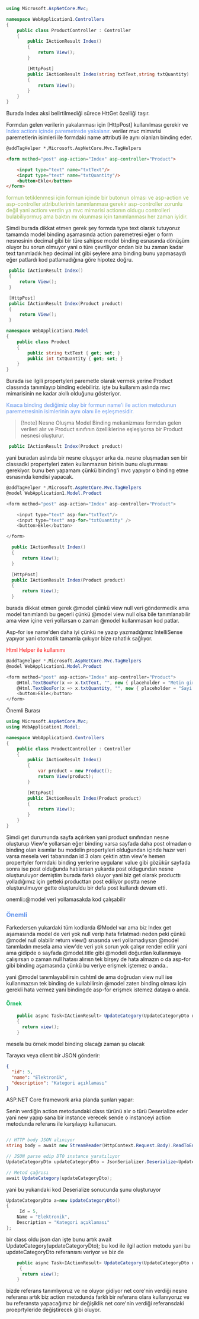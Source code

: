 

```csharp
using Microsoft.AspNetCore.Mvc;

namespace WebApplication1.Controllers
{
    public class ProductController : Controller
    {
        public IActionResult Index()
        {
            return View();
        }

        [HttpPost]
        public IActionResult Index(string txtText,string txtQuantity)
        {
            return View();
        }
    }
}
```

Burada Index aksi belirtilmediği sürece HttGet özelliği taşır.

Formdan gelen verilerin yakalanması için [HttpPost] kullanılması gerekir ve<font color="#6495ed"> Index actionı </font>
<font color="#6495ed">içinde paremetrede yakalanır.</font> veriler mvc mimarisi paremetlerin isimleri ile formdaki name attributi
ile aynı olanları binding eder.

```html
@addTagHelper *,Microsoft.AspNetCore.Mvc.TagHelpers

<form method="post" asp-action="Index" asp-controller="Product">

	<input type="text" name="txtText"/>
    <input type="text" name="txtQuantity"/>
    <button>Ekle</button>
</form>
```

<font color="#9bbb59">formun tetiklenmesi için formun içinde bir butonun olması ve asp-action ve asp-controller attributlerinin tanımlanması gerekir asp-controller zorunlu değil yani actionı verdin ya mvc mimarisi actionın oldugu controlleri bulabiliyormuş ama baktın mı okunması için tanımlanması her zaman iyidir.</font>


Şimdi burada dikkat etmen gerek şey formda type text olarak tutuyoruz tamamda model binding aşamasında action paremetresi eğer o form nesnesinin decimal gibi bir türe sahipse model binding esnasında dönüşüm oluyor bu sorun olmuyor yani o türe çevriliyor ondan biz bu zaman kadar text tanımladık hep decimal int gibi şeylere ama binding bunu yapmasaydı eğer patlardı kod patlamadığına göre hipotez doğru.

```csharp
 public IActionResult Index()
 {
     return View();
 }

 [HttpPost]
 public IActionResult Index(Product product)
 {
     return View();
 }
```

```csharp
namespace WebApplication1.Model
{
    public class Product
    {
        public string txtText { get; set; }
        public int txtQuantity { get; set; }
    }
}
```
 
 Burada ise ilgili propertyleri paremetle olarak vermek yerine Product classında tanımlayıp binding edebiliriz. işte bu kullanım aslında mvc mimarisinin ne kadar akıllı olduğunu gösteriyor.

<font color="#6495ed">Kısaca binding dediğimiz olay bir formun name'i ile action metodunun paremetresinin isimlerinin aynı olanı ile eşleşmesidir.</font>


> [!note] Nesne Oluşma
> Model Binding mekanizması formdan gelen verileri alır ve Product sınıfının özelliklerine eşleşiyorsa bir Product nesnesi oluşturur.

```csharp
 public IActionResult Index(Product product)
```

yani buradan aslında bir nesne oluşuyor arka da. nesne oluşmadan sen bir classadki propertyleri zaten kullanmazsın birinin bunu oluşturması gerekiyor. bunu ben yapamam çünkü binding'i mvc yapıyor o binding etme esnasında kendisi yapacak.


```csharp
@addTagHelper *,Microsoft.AspNetCore.Mvc.TagHelpers
@model WebApplication1.Model.Product

<form method="post" asp-action="Index" asp-controller="Product">

    <input type="text" asp-for="txtText"/>
    <input type="text" asp-for="txtQuantity" />
    <button>Ekle</button>

</form>
```

```csharp
  public IActionResult Index()
  {
      return View();
  }

  [HttpPost]
  public IActionResult Index(Product product)
  {
      return View();
  }
```

burada dikkat etmen gerek @model çünkü view null veri göndermedik ama model tanımlandı bu geçerli çünkü @model view null olsa bile tanımlanabilir ama view içine veri yollarsan o zaman @model kullanmasan kod patlar.

Asp-for ise name'den daha iyi çünkü ne yazıp yazmadığımız IntelliSense yapıyor yani otomatik tamamla çııkıyor bize rahatlık sağlıyor.

<font color="#ff0000">Html Helper ile kullanımı</font>

```csharp
@addTagHelper *,Microsoft.AspNetCore.Mvc.TagHelpers
@model WebApplication1.Model.Product

<form method="post" asp-action="Index" asp-controller="Product">
    @Html.TextBoxFor(x => x.txtText, "", new { placeholder = "Metin giriniz" })
    @Html.TextBoxFor(x => x.txtQuantity, "", new { placeholder = "Sayi giriniz" })
    <button>Ekle</button>
</form>
```


Önemli Burası

```csharp
using Microsoft.AspNetCore.Mvc;
using WebApplication1.Model;

namespace WebApplication1.Controllers
{
    public class ProductController : Controller
    {
        public IActionResult Index()
        {
            var product = new Product();
            return View(product);
        }

        [HttpPost]
        public IActionResult Index(Product product)
        {
            return View();
        }
    }
}
```

Şimdi get durumunda sayfa açılırken yani product sınıfından nesne oluşturup View'e yollarsan eğer binding varsa sayfada daha post olmadan o binding olan kısımlar bu modelin propertyleri olduğundan içinde hazır veri varsa mesela veri tabanından id 3 olanı çektin attın view'e hemen propertyler formdaki binding yerlerine uygulanır value gibi gözükür sayfada sonra ise post olduğunda hatılarsan yukarda post oldugundan nesne oluşturuluyor demiştim burada farklı oluyor yani biz get olarak producttı yolladığımız için getteki producttan post ediliyor postta nesne oluşturulmuyor gette oluşturuldu bir defa post kullandı devam etti.


onemli::@model veri yollamasakda kod çalışabilir

### <font color="#6495ed">Önemli</font>

Farkedersen yukardaki tüm kodlarda @Model var ama biz Index get aşamasında model de veri yok null verip hata fırlatmadı neden peki çünkü @model null olabilir return view() srıasında veri yollamadıysan @model tanımladın mesela ama view'de veri yok sorun yok çalışır render edilir yani ama gidipde o sayfada @model.title gibi @modeli doğurdan kullanmaya çalışırsan  o zaman null hatası alırısn tek birşey de hata almazın o da asp-for gibi binding aşamasında çünkü bu veriye erişmek iştemez o anda..

yani @model tanımlayabilirsin cshtml de ama doğrudan view null ise kullanmazsın tek binding de kullabilirsin @model zaten binding olması için gerekli hata vermez  yani bindingde asp-for erişmek istemez dataya o anda.


#### <font color="#00b050">Örnek</font>

```csharp
    public async Task<IActionResult> UpdateCategory(UpdateCategoryDto updateCategoryDto)
    {
      return view();
    }
```

mesela bu örnek model binding olacağı zaman şu olacak

Tarayıcı veya client bir JSON gönderir:
```json
{
  "id": 5,
  "name": "Elektronik",
  "description": "Kategori açıklaması"
}
```

ASP.NET Core framework arka planda şunları yapar:

Senin verdiğin action metodundaki class türünü alır o türü Deserialize eder yani new yapıp sana bir instance verecek sende o instanceyi action metodunda referans ile karşılayıp kullanacan.

```csharp

// HTTP body JSON alınıyor
string body = await new StreamReader(HttpContext.Request.Body).ReadToEndAsync();

// JSON parse edip DTO instance yaratılıyor
UpdateCategoryDto updateCategoryDto = JsonSerializer.Deserialize<UpdateCategoryDto>(body);

// Metod çağrısı
await UpdateCategory(updateCategoryDto);

```

yani bu yukarıdaki kod Deserialize sonucunda şunu oluşturuyor 
```csharp
UpdateCategoryDto a=new UpdateCategoryDto()
{
	 Id = 5,
    Name = "Elektronik",
    Description = "Kategori açıklaması"
};
```

bir class oldu json dan işte bunu artık await UpdateCategory(updateCategoryDto); bu kod ile ilgil action metodu yani bu updateCategoryDto referansını veriyor ve biz de 

```csharp
    public async Task<IActionResult> UpdateCategory(UpdateCategoryDto updateCategoryDto)
     {
      return view();
    }
```

bizde referans tanımlıyoruz ve ne oluyor gidiyor net core'nin verdiği nesne referansı artık biz action metodunda farklı bir referans olara kullanıyoruz ve bu referansta yapacağımız bir değişiklik net core'nin verdiği referansdaki proeprtyleride değiştirecek gibi oluyor.